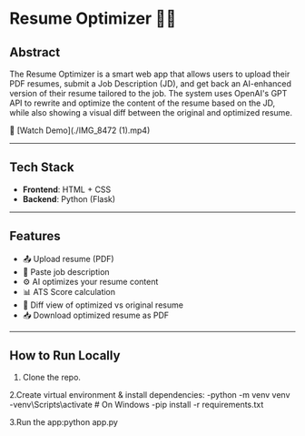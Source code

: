 # Resume Optimizer 🧠📄

## Abstract

The Resume Optimizer is a smart web app that allows users to upload their PDF resumes, submit a Job Description (JD), and get back an AI-enhanced version of their resume tailored to the job. The system uses OpenAI's GPT API to rewrite and optimize the content of the resume based on the JD, while also showing a visual diff between the original and optimized resume.

🎥 [Watch Demo](./IMG_8472 (1).mp4)

---

## Tech Stack

- **Frontend**: HTML + CSS 
- **Backend**: Python (Flask) 

---

## Features

- 📤 Upload resume (PDF)
- 🧾 Paste job description
- ⚙️ AI optimizes your resume content
- 📊 ATS Score calculation
- 📄 Diff view of optimized vs original resume
- 📥 Download optimized resume as PDF

---

## How to Run Locally

1. Clone the repo.

2.Create virtual environment & install dependencies:
-python -m venv venv
-venv\Scripts\activate   # On Windows
-pip install -r requirements.txt

3.Run the app:python app.py





